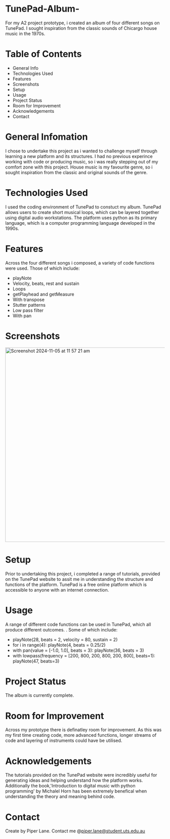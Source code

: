 # TunePad-Album-
For my A2 project prototype, i created an album of four different songs on TunePad. I sought inspiration from the classic sounds of Chicargo house music in the 1970s. 

# Table of Contents
- General Info
- Technologies Used
- Features
- Screenshots
- Setup
- Usage
- Project Status
- Room for Improvement
- Acknowledgements
- Contact 

# General Infomation 
I chose to undertake this project as i wanted to challenge myself through learning a new platform and its structures. I had no previous experince working with code or producing music, so i was really stepping out of my comfort zone with this project. House music is my favourite genre, so i sought inspiration from the classic and original sounds of the genre. 

# Technologies Used 
I used the coding environment of TunePad to constuct my album. TunePad allows users to create short musical loops, which can be layered together using digital audio workstations. The platform uses python as its primary language, which is a computer programming language developed in the 1990s. 

# Features 
Across the four different songs i composed, a variety of code functions were used. Those of which include: 
- playNote
- Velocity, beats, rest and sustain
- Loops
- getPlayhead and getMeasure
- With transpose
- Stutter patterns
- Low pass filter
- With pan
  
# Screenshots 
<img width="615" alt="Screenshot 2024-11-05 at 11 57 21 am" src="https://github.com/user-attachments/assets/ec804161-0580-4351-84b7-0f54ca91d470">

# Setup 
Prior to undertaking this project, i completed a range of tutorials, provided on the TunePad website to assit me in understanding the structure and functions of the platform. TunePad is a free online platform which is accessible to anyone with an internet connection. 

# Usage 
A range of different code functions can be used in TunePad, which all produce different outcomes. . Some of which include: 
- playNote(28, beats = 2, velocity = 80, sustain = 2)
- for i in range(4): 
    playNote(4, beats = 0.25/2)
- with pan(value = [-1.0, 1.0], beats = 3):
    playNote(36, beats = 3)
- with lowpass(frequency = [200, 800, 200, 800, 200, 800], beats=1):
    playNote(47, beats=3)
  
# Project Status 
The album is currently complete. 

# Room for Improvement 
Across my prototype there is definatley room for improvement. As this was my first time creating code, more advanced functions, longer streams of code and layering of instruments could have be utilised. 

# Acknowledgements 
The tutorials provided on the TunePad website were incredibly useful for generating ideas and helping understand how the platform works. Additionally the book,'Introduction to digital music with python programming' by Michalel Horn has been extremely benefical when understanding the theory and meaning behind code. 

# Contact 
Create by Piper Lane. Contact me @piper.lane@student.uts.edu.au 
